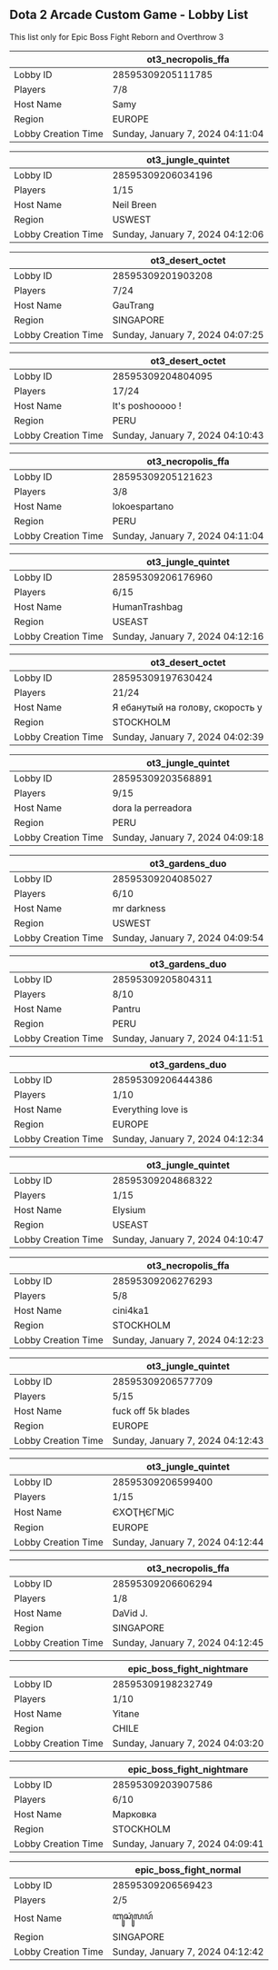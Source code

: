 ## Dota 2 Arcade Custom Game - Lobby List

This list only for Epic Boss Fight Reborn and Overthrow 3

|  | ot3_necropolis_ffa |
| ------ | ------ |
| Lobby ID | 28595309205111785 |
| Players | 7/8 |
| Host Name | Samy |
| Region | EUROPE |
| Lobby Creation Time | Sunday, January 7, 2024 04:11:04 |


|  | ot3_jungle_quintet |
| ------ | ------ |
| Lobby ID | 28595309206034196 |
| Players | 1/15 |
| Host Name | Neil Breen |
| Region | USWEST |
| Lobby Creation Time | Sunday, January 7, 2024 04:12:06 |


|  | ot3_desert_octet |
| ------ | ------ |
| Lobby ID | 28595309201903208 |
| Players | 7/24 |
| Host Name | GauTrang |
| Region | SINGAPORE |
| Lobby Creation Time | Sunday, January 7, 2024 04:07:25 |


|  | ot3_desert_octet |
| ------ | ------ |
| Lobby ID | 28595309204804095 |
| Players | 17/24 |
| Host Name | It's poshooooo ! |
| Region | PERU |
| Lobby Creation Time | Sunday, January 7, 2024 04:10:43 |


|  | ot3_necropolis_ffa |
| ------ | ------ |
| Lobby ID | 28595309205121623 |
| Players | 3/8 |
| Host Name | lokoespartano |
| Region | PERU |
| Lobby Creation Time | Sunday, January 7, 2024 04:11:04 |


|  | ot3_jungle_quintet |
| ------ | ------ |
| Lobby ID | 28595309206176960 |
| Players | 6/15 |
| Host Name | HumanTrashbag |
| Region | USEAST |
| Lobby Creation Time | Sunday, January 7, 2024 04:12:16 |


|  | ot3_desert_octet |
| ------ | ------ |
| Lobby ID | 28595309197630424 |
| Players | 21/24 |
| Host Name | Я ебанутый на голову, скорость у |
| Region | STOCKHOLM |
| Lobby Creation Time | Sunday, January 7, 2024 04:02:39 |


|  | ot3_jungle_quintet |
| ------ | ------ |
| Lobby ID | 28595309203568891 |
| Players | 9/15 |
| Host Name | dora la perreadora |
| Region | PERU |
| Lobby Creation Time | Sunday, January 7, 2024 04:09:18 |


|  | ot3_gardens_duo |
| ------ | ------ |
| Lobby ID | 28595309204085027 |
| Players | 6/10 |
| Host Name | mr darkness |
| Region | USWEST |
| Lobby Creation Time | Sunday, January 7, 2024 04:09:54 |


|  | ot3_gardens_duo |
| ------ | ------ |
| Lobby ID | 28595309205804311 |
| Players | 8/10 |
| Host Name | Pantru |
| Region | PERU |
| Lobby Creation Time | Sunday, January 7, 2024 04:11:51 |


|  | ot3_gardens_duo |
| ------ | ------ |
| Lobby ID | 28595309206444386 |
| Players | 1/10 |
| Host Name | Everything love is |
| Region | EUROPE |
| Lobby Creation Time | Sunday, January 7, 2024 04:12:34 |


|  | ot3_jungle_quintet |
| ------ | ------ |
| Lobby ID | 28595309204868322 |
| Players | 1/15 |
| Host Name | Elysium |
| Region | USEAST |
| Lobby Creation Time | Sunday, January 7, 2024 04:10:47 |


|  | ot3_necropolis_ffa |
| ------ | ------ |
| Lobby ID | 28595309206276293 |
| Players | 5/8 |
| Host Name | cini4ka1 |
| Region | STOCKHOLM |
| Lobby Creation Time | Sunday, January 7, 2024 04:12:23 |


|  | ot3_jungle_quintet |
| ------ | ------ |
| Lobby ID | 28595309206577709 |
| Players | 5/15 |
| Host Name | fuck off 5k blades |
| Region | EUROPE |
| Lobby Creation Time | Sunday, January 7, 2024 04:12:43 |


|  | ot3_jungle_quintet |
| ------ | ------ |
| Lobby ID | 28595309206599400 |
| Players | 1/15 |
| Host Name | ЄXѺҬӉЄГӍіС |
| Region | EUROPE |
| Lobby Creation Time | Sunday, January 7, 2024 04:12:44 |


|  | ot3_necropolis_ffa |
| ------ | ------ |
| Lobby ID | 28595309206606294 |
| Players | 1/8 |
| Host Name | DaVid J. |
| Region | SINGAPORE |
| Lobby Creation Time | Sunday, January 7, 2024 04:12:45 |


|  | epic_boss_fight_nightmare |
| ------ | ------ |
| Lobby ID | 28595309198232749 |
| Players | 1/10 |
| Host Name | Yitane |
| Region | CHILE |
| Lobby Creation Time | Sunday, January 7, 2024 04:03:20 |


|  | epic_boss_fight_nightmare |
| ------ | ------ |
| Lobby ID | 28595309203907586 |
| Players | 6/10 |
| Host Name | Марковка |
| Region | STOCKHOLM |
| Lobby Creation Time | Sunday, January 7, 2024 04:09:41 |


|  | epic_boss_fight_normal |
| ------ | ------ |
| Lobby ID | 28595309206569423 |
| Players | 2/5 |
| Host Name | ꦧꦸꦱꦸꦁꦭꦥꦂ |
| Region | SINGAPORE |
| Lobby Creation Time | Sunday, January 7, 2024 04:12:42 |


